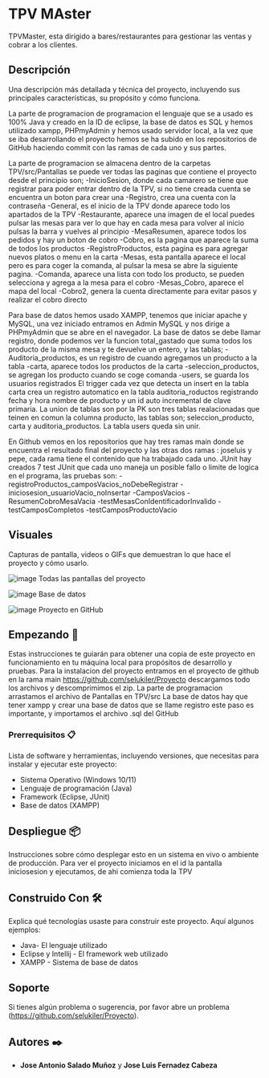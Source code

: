 # TPV MAster

TPVMaster, esta dirigido a bares/restaurantes para gestionar las ventas y cobrar a los clientes.

## Descripción

Una descripción más detallada y técnica del proyecto, incluyendo sus principales características, su propósito y cómo funciona.

La parte de programacion de programacion el lenguaje que se a usado es 100% Java y creado en la ID de eclipse, la base de datos es SQL y hemos utilizado xampp, PHPmyAdmin y hemos usado servidor local, a la vez que se iba desarrollando el proyecto hemos se ha subido en los repositorios de GitHub haciendo commit con las ramas de cada uno y sus partes.

La parte de programacion se almacena dentro de la carpetas TPV/src/Pantallas se puede ver todas las paginas que contiene el proyecto desde el principio son;
-InicioSesion, donde cada camarero se tiene que registrar para poder entrar dentro de la TPV, si no tiene creada cuenta se encuentra un boton para crear una
-Registro, crea una cuenta con la contraseña
-General, es el inicio de la TPV donde aparece todo los apartados de la TPV
-Restaurante, aparece una imagen de el local puedes pulsar las mesas para ver lo que hay en cada mesa para volver al inicio pulsas la barra y vuelves al principio
-MesaResumen, aparece todos los pedidos y hay un boton de cobro
-Cobro, es la pagina que aparece la suma de todos los productos
-RegistroProductos, esta pagina es para agregar nuevos platos o menu en la carta
-Mesas, esta pantalla aparece el local pero es para coger la comanda, al pulsar la mesa se abre la siguiente pagina.
-Comanda, aparece una lista con todo los producto, se pueden selecciona y agrega a la mesa para el cobro
-Mesas_Cobro, aparece el mapa del local
-Cobro2, genera la cuenta directamente para evitar pasos y realizar el cobro directo

Para base de datos hemos usado XAMPP, tenemos que iniciar apache y MySQL, una vez iniciado entramos en Admin MySQL y nos dirige a PHPmyAdmin que se abre en el navegador. La base de datos se debe llamar registro, donde podemos ver la funcion total_gastado que suma todos los producto de la misma mesa y te devuelve un entero, y las tablas;
-Auditoria_productos, es un registro de cuando agregamos un producto a la tabla
-carta, aparece todos los productos de la carta
-seleccion_productos, se agregan los producto cuando se coge comanda
-users, se guarda los usuarios registrados
El trigger cada vez que detecta un insert en la tabla carta crea un registro automatico en la tabla auditoria_roductos registrando fecha y hora nombre de producto y un id auto incremental de clave primaria.
La union de tablas son por la PK son tres tablas realacionadas que teinen en comun la columna producto, las tablas son;
seleccion_producto, carta y auditoria_productos.
La tabla users queda sin unir.

En Github vemos en los repositorios que hay tres ramas main donde se encuentra el resultado final del proyecto y las otras dos ramas : joseluis y pepe, cada rama tiene el contenido que ha trabajado cada uno.
JUnit hay creados 7 test JUnit que cada uno maneja un posible fallo o limite de logica en el programa, las pruebas son:
-registroProductos_camposVacios_noDebeRegistrar
-iniciosesion_usuarioVacio_noInsertar
-CamposVacios
-ResumenCobroMesaVacia
-testMesasConIdentificadorInvalido
-testCamposCompletos
-testCamposProductoVacio

## Visuales

Capturas de pantalla, videos o GIFs que demuestran lo que hace el proyecto y cómo usarlo.

![image](https://github.com/user-attachments/assets/02d3b33c-4123-4c1e-a5d7-16c4571db0ae)
Todas las pantallas del proyecto

![image](https://github.com/user-attachments/assets/2129deda-ac15-4a6a-b565-b9070cb60a2a)
Base de datos

![image](https://github.com/user-attachments/assets/c9a1fd0e-03cf-4e70-a55a-5b6ff67c9f21)
Proyecto en GitHub

## Empezando 🚀

Estas instrucciones te guiarán para obtener una copia de este proyecto en funcionamiento en tu máquina local para propósitos de desarrollo y pruebas.
Para la instalacion del proyecto entramos en el proyecto de github en la rama main https://github.com/selukiler/Proyecto descargamos todo los archivos y descomprimimos el zip. La parte de programacion arrastamos el archivo de Pantallas en TPV/src
La base de datos hay que tener xampp y crear una base de datos que se llame registro este paso es importante, y importamos el archivo .sql del GitHub

### Prerrequisitos 📋

Lista de software y herramientas, incluyendo versiones, que necesitas para instalar y ejecutar este proyecto:

- Sistema Operativo (Windows 10/11)
- Lenguaje de programación (Java)
- Framework (Eclipse, JUnit)
- Base de datos (XAMPP)

## Despliegue 📦

Instrucciones sobre cómo desplegar esto en un sistema en vivo o ambiente de producción.
Para ver el proyecto iniciamos en el id la pantalla iniciosesion y ejecutamos, de ahi comienza toda la TPV

## Construido Con 🛠️

Explica qué tecnologías usaste para construir este proyecto. Aquí algunos ejemplos:

- Java- El lenguaje utilizado
- Eclipse y Intellij - El framework web utilizado
- XAMPP - Sistema de base de datos

## Soporte

Si tienes algún problema o sugerencia, por favor abre un problema (https://github.com/selukiler/Proyecto).

## Autores ✒️

- **Jose Antonio Salado Muñoz** y **Jose Luis Fernadez Cabeza**
